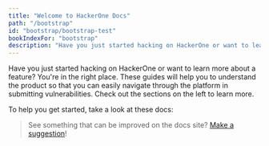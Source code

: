 ```yaml
---
title: "Welcome to HackerOne Docs"
path: "/bootstrap"
id: "bootstrap/bootstrap-test"
bookIndexFor: "bootstrap"
description: "Have you just started hacking on HackerOne or want to learn more about a feature? You're in the right place. These guides will help you to understand the product so that you can easily navigate through the platform in submitting vulnerabilities. Check out the sections on the left to learn more."
---
```


Have you just started hacking on HackerOne or want to learn more about a feature? You're in the right place. These guides will help you to understand the product so that you can easily navigate through the platform in submitting vulnerabilities. Check out the sections on the left to learn more.

To help you get started, take a look at these docs:


>See something that can be improved on the docs site? [Make a suggestion](/programs/edit-the-doc-site.html)!
